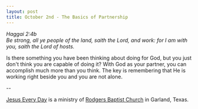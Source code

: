 ```yaml
---
layout: post
title: October 2nd - The Basics of Partnership
---
```


_Haggai 2:4b  
Be strong, all ye people of the land, saith the Lord, and work: for
I am with you, saith the Lord of hosts._

Is there something you have been thinking about doing for God, but
you just don't think you are capable of doing it? With God as your
partner, you can accomplish much more than you think. The key is
remembering that He is working right beside you and you are not
alone.

 --

<a href=http://jesuseveryday.net>Jesus Every Day</a> is a ministry of <a href=http://rodgersbaptist.net>Rodgers Baptist Church</a> in Garland, Texas.
